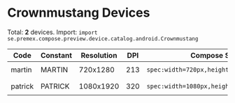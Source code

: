 # Crownmustang Devices

Total: **2** devices. Import: `import se.premex.compose.preview.device.catalog.android.Crownmustang`

| Code | Constant | Resolution | DPI | Compose Spec | Preview Usage |
|------|----------|------------|-----|-------------|---------------|
| martin | MARTIN | 720x1280 | 213 | `spec:width=720px,height=1280px,dpi=213` | `@Preview(device = Crownmustang.MARTIN)` |
| patrick | PATRICK | 1080x1920 | 320 | `spec:width=1080px,height=1920px,dpi=320` | `@Preview(device = Crownmustang.PATRICK)` |

<!-- Generated automatically. Do not edit manually. -->
